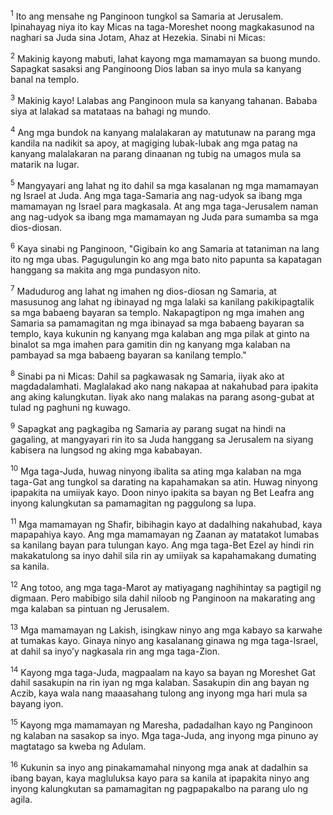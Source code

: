 <sup>1</sup>
Ito ang mensahe ng Panginoon tungkol sa Samaria at Jerusalem. Ipinahayag niya ito kay Micas na taga-Moreshet noong magkakasunod na naghari sa Juda sina Jotam, Ahaz at Hezekia. Sinabi ni Micas: 

<sup>2</sup>
Makinig kayong mabuti, lahat kayong mga mamamayan sa buong mundo. Sapagkat sasaksi ang Panginoong Dios laban sa inyo mula sa kanyang banal na templo.

<sup>3</sup>
Makinig kayo! Lalabas ang Panginoon mula sa kanyang tahanan. Bababa siya at lalakad sa matataas na bahagi ng mundo. 

<sup>4</sup>
Ang mga bundok na kanyang malalakaran ay matutunaw na parang mga kandila na nadikit sa apoy, at magiging lubak-lubak ang mga patag na kanyang malalakaran na parang dinaanan ng tubig na umagos mula sa matarik na lugar. 

<sup>5</sup>
Mangyayari ang lahat ng ito dahil sa mga kasalanan ng mga mamamayan ng Israel at Juda. Ang mga taga-Samaria ang nag-udyok sa ibang mga mamamayan ng Israel para magkasala. At ang mga taga-Jerusalem naman ang nag-udyok sa ibang mga mamamayan ng Juda para sumamba sa mga dios-diosan. 

<sup>6</sup>
Kaya sinabi ng Panginoon, "Gigibain ko ang Samaria at tataniman na lang ito ng mga ubas. Pagugulungin ko ang mga bato nito papunta sa kapatagan hanggang sa makita ang mga pundasyon nito. 

<sup>7</sup>
Madudurog ang lahat ng imahen ng dios-diosan ng Samaria, at masusunog ang lahat ng ibinayad ng mga lalaki sa kanilang pakikipagtalik sa mga babaeng bayaran sa templo. Nakapagtipon ng mga imahen ang Samaria sa pamamagitan ng mga ibinayad sa mga babaeng bayaran sa templo, kaya kukunin ng kanyang mga kalaban ang mga pilak at ginto na binalot sa mga imahen para gamitin din ng kanyang mga kalaban na pambayad sa mga babaeng bayaran sa kanilang templo." 

<sup>8</sup>
Sinabi pa ni Micas: Dahil sa pagkawasak ng Samaria, iiyak ako at magdadalamhati. Maglalakad ako nang nakapaa at nakahubad para ipakita ang aking kalungkutan. Iiyak ako nang malakas na parang asong-gubat at tulad ng paghuni ng kuwago. 

<sup>9</sup>
Sapagkat ang pagkagiba ng Samaria ay parang sugat na hindi na gagaling, at mangyayari rin ito sa Juda hanggang sa Jerusalem na siyang kabisera na lungsod ng aking mga kababayan. 

<sup>10</sup>
Mga taga-Juda, huwag ninyong ibalita sa ating mga kalaban na mga taga-Gat ang tungkol sa darating na kapahamakan sa atin. Huwag ninyong ipapakita na umiiyak kayo. Doon ninyo ipakita sa bayan ng Bet Leafra ang inyong kalungkutan sa pamamagitan ng paggulong sa lupa. 

<sup>11</sup>
Mga mamamayan ng Shafir, bibihagin kayo at dadalhing nakahubad, kaya mapapahiya kayo. Ang mga mamamayan ng Zaanan ay matatakot lumabas sa kanilang bayan para tulungan kayo. Ang mga taga-Bet Ezel ay hindi rin makakatulong sa inyo dahil sila rin ay umiiyak sa kapahamakang dumating sa kanila. 

<sup>12</sup>
Ang totoo, ang mga taga-Marot ay matiyagang naghihintay sa pagtigil ng digmaan. Pero mabibigo sila dahil niloob ng Panginoon na makarating ang mga kalaban sa pintuan ng Jerusalem. 

<sup>13</sup>
Mga mamamayan ng Lakish, isingkaw ninyo ang mga kabayo sa karwahe at tumakas kayo. Ginaya ninyo ang kasalanang ginawa ng mga taga-Israel, at dahil sa inyoʼy nagkasala rin ang mga taga-Zion. 

<sup>14</sup>
Kayong mga taga-Juda, magpaalam na kayo sa bayan ng Moreshet Gat dahil sasakupin na rin iyan ng mga kalaban. Sasakupin din ang bayan ng Aczib, kaya wala nang maaasahang tulong ang inyong mga hari mula sa bayang iyon. 

<sup>15</sup>
Kayong mga mamamayan ng Maresha, padadalhan kayo ng Panginoon ng kalaban na sasakop sa inyo. Mga taga-Juda, ang inyong mga pinuno ay magtatago sa kweba ng Adulam. 

<sup>16</sup>
Kukunin sa inyo ang pinakamamahal ninyong mga anak at dadalhin sa ibang bayan, kaya magluluksa kayo para sa kanila at ipapakita ninyo ang inyong kalungkutan sa pamamagitan ng pagpapakalbo na parang ulo ng agila.
